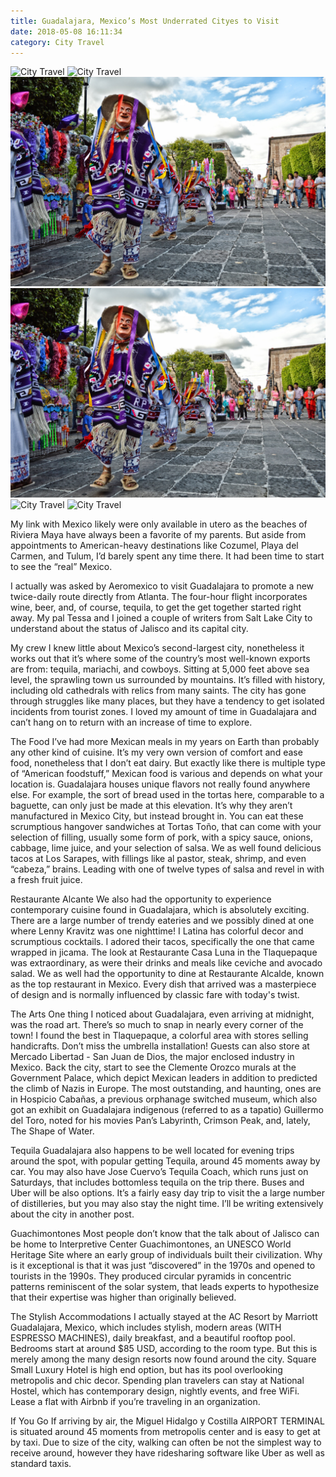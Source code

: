 ```yaml
---
title: Guadalajara, Mexico’s Most Underrated Cityes to Visit
date: 2018-05-08 16:11:34
category: City Travel
---
```


![City Travel](https://laughing-edison-ae72b1.netlify.com/content/images/2.jpg)
![City Travel](https://laughing-edison-ae72b1.netlify.com/static/2.jpg)
![City Travel](/static/2.jpg)
![City Travel](static/2.jpg)
![City Travel](/statics/2.jpg)
![City Travel](statics/2.jpg)

My link with Mexico likely were only available in utero as the beaches of Riviera Maya have always been a favorite of my parents. But aside from appointments to American-heavy destinations like Cozumel, Playa del Carmen, and Tulum, I’d barely spent any time there. It had been time to start to see the “real” Mexico.

I actually was asked by Aeromexico to visit Guadalajara to promote a new twice-daily route directly from Atlanta. The four-hour flight incorporates wine, beer, and, of course, tequila, to get the get together started right away. My pal Tessa and I joined a couple of writers from Salt Lake City to understand about the status of Jalisco and its capital city.

My crew
I knew little about Mexico’s second-largest city, nonetheless it works out that it’s where some of the country’s most well-known exports are from: tequila, mariachi, and cowboys. Sitting at 5,000 feet above sea level, the sprawling town us surrounded by mountains. It’s filled with history, including old cathedrals with relics from many saints. The city has gone through struggles like many places, but they have a tendency to get isolated incidents from tourist zones. I loved my amount of time in Guadalajara and can’t hang on to return with an increase of time to explore.

The Food
I’ve had more Mexican meals in my years on Earth than probably any other kind of cuisine. It’s my very own version of comfort and ease food, nonetheless that I don’t eat dairy. But exactly like there is multiple type of “American foodstuff,” Mexican food is various and depends on what your location is. Guadalajara houses unique flavors not really found anywhere else. For example, the sort of bread used in the tortas here, comparable to a baguette, can only just be made at this elevation. It’s why they aren’t manufactured in Mexico City, but instead brought in. You can eat these scrumptious hangover sandwiches at Tortas Toño, that can come with your selection of filling, usually some form of pork, with a spicy sauce, onions, cabbage, lime juice, and your selection of salsa. We as well found delicious tacos at Los Sarapes, with fillings like al pastor, steak, shrimp, and even “cabeza,” brains. Leading with one of twelve types of salsa and revel in with a fresh fruit juice.

Restaurante Alcante
We also had the opportunity to experience contemporary cuisine found in Guadalajara, which is absolutely exciting. There are a large number of trendy eateries and we possibly dined at one where Lenny Kravitz was one nighttime! I Latina has colorful decor and scrumptious cocktails. I adored their tacos, specifically the one that came wrapped in jicama. The look at Restaurante Casa Luna in the Tlaquepaque was extraordinary, as were their drinks and meals like ceviche and avocado salad. We as well had the opportunity to dine at Restaurante Alcalde, known as the top restaurant in Mexico. Every dish that arrived was a masterpiece of design and is normally influenced by classic fare with today's twist.

The Arts
One thing I noticed about Guadalajara, even arriving at midnight, was the road art. There’s so much to snap in nearly every corner of the town! I found the best in Tlaquepaque, a colorful area with stores selling handicrafts. Don’t miss the umbrella installation! Guests can also store at Mercado Libertad - San Juan de Dios, the major enclosed industry in Mexico. Back the city, start to see the Clemente Orozco murals at the Government Palace, which depict Mexican leaders in addition to predicted the climb of Nazis in Europe. The most outstanding, and haunting, ones are in Hospicio Cabañas, a previous orphanage switched museum, which also got an exhibit on Guadalajara indigenous (referred to as a tapatio) Guillermo del Toro, noted for his movies Pan’s Labyrinth, Crimson Peak, and, lately, The Shape of Water.

Tequila
Guadalajara also happens to be well located for evening trips around the spot, with popular getting Tequila, around 45 moments away by car. You may also have Jose Cuervo’s Tequila Coach, which runs just on Saturdays, that includes bottomless tequila on the trip there. Buses and Uber will be also options. It’s a fairly easy day trip to visit the a large number of distilleries, but you may also stay the night time. I’ll be writing extensively about the city in another post.

Guachimontones
Most people don’t know that the talk about of Jalisco can be home to Interpretive Center Guachimontones, an UNESCO World Heritage Site where an early group of individuals built their civilization. Why is it exceptional is that it was just “discovered” in the 1970s and opened to tourists in the 1990s. They produced circular pyramids in concentric patterns reminiscent of the solar system, that leads experts to hypothesize that their expertise was higher than originally believed.

The Stylish Accommodations
I actually stayed at the AC Resort by Marriott Guadalajara, Mexico, which includes stylish, modern areas (WITH ESPRESSO MACHINES), daily breakfast, and a beautiful rooftop pool. Bedrooms start at around $85 USD, according to the room type. But this is merely among the many design resorts now found around the city. Square Small Luxury Hotel is high end option, but has its pool overlooking metropolis and chic decor. Spending plan travelers can stay at National Hostel, which has contemporary design, nightly events, and free WiFi. Lease a flat with Airbnb if you’re traveling in an organization.

If You Go
If arriving by air, the Miguel Hidalgo y Costilla AIRPORT TERMINAL is situated around 45 moments from metropolis center and is easy to get at by taxi. Due to size of the city, walking can often be not the simplest way to receive around, however they have ridesharing software like Uber as well as standard taxis.
